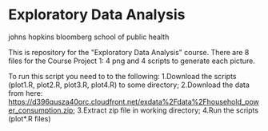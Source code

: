 Exploratory Data Analysis 
=========================
johns hopkins bloomberg school of public health

This is repository for the "Exploratory Data Analysis" course. 
There are 8 files for the Course Project 1: 
4 png and 4 scripts to generate each picture.

To run this script you need to to the following:
1.Download the scripts (plot1.R, plot2.R, plot3.R, plot4.R) to some directory;
2.Download the data from here: https://d396qusza40orc.cloudfront.net/exdata%2Fdata%2Fhousehold_power_consumption.zip;
3.Extract zip file in working directory;
4.Run the scripts (plot*.R files)
